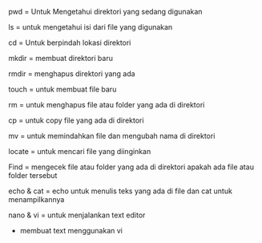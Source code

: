 pwd
= Untuk Mengetahui direktori yang sedang digunakan 

ls
= untuk mengetahui isi dari file yang digunakan

cd
= Untuk berpindah lokasi direktori

mkdir
= membuat direktori baru 

rmdir
= menghapus direktori yang ada

touch
= untuk membuat file baru

rm
= untuk menghapus file atau folder yang ada di direktori

cp
= untuk copy file yang ada di direktori

mv
= untuk memindahkan file dan mengubah nama di direktori

locate
= untuk mencari file yang diinginkan

Find
= mengecek file atau folder yang ada di direktori apakah ada file atau folder tersebut

echo & cat
= echo untuk menulis teks yang ada di file dan cat untuk menampilkannya

nano & vi
= untuk menjalankan text editor
- membuat text menggunakan vi